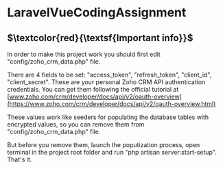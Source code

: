 # LaravelVueCodingAssignment 
## $\textcolor{red}{\textsf{Important info}}$
In order to make this project work you should first edit "config/zoho_crm_data.php" file.

There are 4 fields to be set: "access_token", "refresh_token", "client_id", "client_secret".
These are your personal Zoho CRM API authentication credentials. You can get them following 
the official tutorial at [www.zoho.com/crm/developer/docs/api/v2/oauth-overview](https://www.zoho.com/crm/developer/docs/api/v2/oauth-overview.html)

These values work like seeders for populating the database tables with encrypted values, so you can remove them from "config/zoho_crm_data.php" file.

But before you remove them, launch the poputization process, open terminal in the project root folder and run "php artisan server:start-setup". That's it.
